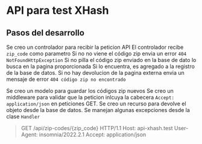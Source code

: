 # API para test XHash

## Pasos del desarrollo
Se creo un controlador para recibir la peticion API
El controlador recibe `zip_code` como parametro
Si no no viene el código zip envia un error `404 NotFoundHttpException`
Si no pilla el código zip enviado en la base de dato lo busca en la pagina proporcionada
Si lo encuentra, es agregado a la registro de la base de datos.
Si no hay devolucion de la pagina externa envia un mensaje de error `404 código zip no encontrado`

Se creo un modelo para guardar los códigos zip nuevos 
Se creo un middleware para validar que la peticion inlcuya la cabecera `Accept: application/json` en peticiones GET.
Se creo un recurso para devolve el objeto desde la base de datos.
Se manejan algunas excepciones desde la clase `Handler`

> GET /api/zip-codes/{zip_code} HTTP/1.1
> Host: api-xhash.test
> User-Agent: insomnia/2022.2.1
> Accept: application/json